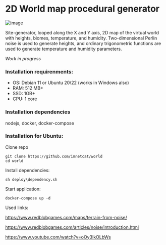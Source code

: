 # 2D World map procedural generator

![image](https://github.com/imnetcat/world/assets/37350375/5c12bc7e-017c-4001-8f4b-639c5b37cf6c)

Site-generator, looped along the X and Y axis, 2D map of the virtual world with heights, biomes, temperature, and humidity.
Two-dimensional Perlin noise is used to generate heights, and ordinary trigonometric functions are used to generate temperature and humidity parameters.

_Work in progress_

### Installation requirenments:
- OS: Debian 11 or Ubuntu 20\22 (works in Windows also)
- RAM: 512 MB+
- SSD: 1GB+
- CPU: 1 core

### Installation dependencies
nodejs, docker, docker-compose

### Installation for Ubuntu:
Clone repo
```
git clone https://github.com/imnetcat/world
cd world
```
Install dependencies:
```
sh deploy\dependency.sh
```
Start application:
```
docker-compose up -d
```

Used links:

https://www.redblobgames.com/maps/terrain-from-noise/

https://www.redblobgames.com/articles/noise/introduction.html

https://www.youtube.com/watch?v=oOy3IkOLbWs
